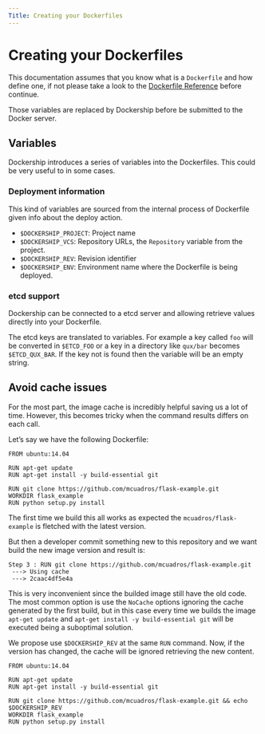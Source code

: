 ```yaml
---
Title: Creating your Dockerfiles
---
```


Creating your Dockerfiles
=========================

This documentation assumes that you know what is a `Dockerfile` and how define one, if not please take a look to the [Dockerfile Reference](http://docs.docker.com/reference/builder/) before continue.

Those variables are replaced by Dockership before be submitted to the Docker server.

## Variables

Dockership introduces a series of variables into the Dockerfiles. This could be very useful to in some cases.

### Deployment information

This kind of variables are sourced from the internal process of Dockerfile given info about the deploy action.

* `$DOCKERSHIP_PROJECT`: Project name
* `$DOCKERSHIP_VCS`: Repository URLs, the `Repository` variable from the project.
* `$DOCKERSHIP_REV`: Revision identifier
* `$DOCKERSHIP_ENV`: Environment name where the Dockerfile is being deployed.

### etcd support

Dockership can be connected to a etcd server and allowing retrieve values directly into your Dockerfile.

The etcd keys are translated to variables. For example a key called `foo` will be converted in `$ETCD_FOO` or a key in a directory like `qux/bar` becomes `$ETCD_QUX_BAR`. If the key not is found then the variable will be an empty string.


## Avoid cache issues

For the most part, the image cache is incredibly helpful saving us a lot of time. However, this becomes tricky when the command results differs on each call.

Let’s say we have the following Dockerfile:

```
FROM ubuntu:14.04

RUN apt-get update
RUN apt-get install -y build-essential git

RUN git clone https://github.com/mcuadros/flask-example.git
WORKDIR flask_example
RUN python setup.py install
```

The first time we build this all works as expected the `mcuadros/flask-example` is fletched with the latest version.

But then a developer commit something new to this repository and we want build the new image version and result is:

```
Step 3 : RUN git clone https://github.com/mcuadros/flask-example.git
 ---> Using cache
 ---> 2caac4df5e4a
```

This is very inconvenient since the builded image still have the old code. The most common option is use the `NoCache` options ignoring the cache generated by the first build, but in this case every time we builds the image `apt-get update` and `apt-get install -y build-essential git` will be executed being a suboptimal solution.

We propose use `$DOCKERSHIP_REV` at the same `RUN` command. Now, if the version has changed, the cache will be ignored retrieving the new content.

```
FROM ubuntu:14.04

RUN apt-get update
RUN apt-get install -y build-essential git

RUN git clone https://github.com/mcuadros/flask-example.git && echo $DOCKERSHIP_REV
WORKDIR flask_example
RUN python setup.py install
```
